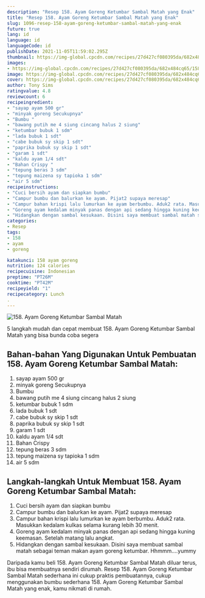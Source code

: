 ```yaml
---
description: "Resep 158. Ayam Goreng Ketumbar Sambal Matah yang Enak"
title: "Resep 158. Ayam Goreng Ketumbar Sambal Matah yang Enak"
slug: 1096-resep-158-ayam-goreng-ketumbar-sambal-matah-yang-enak
future: true
lang: id
language: id
languageCode: id
publishDate: 2021-11-05T11:59:02.295Z 
thumbnail: https://img-global.cpcdn.com/recipes/27d427cf080395da/682x484cq65/158-ayam-goreng-ketumbar-sambal-matah-foto-resep-utama.png
images:
- https://img-global.cpcdn.com/recipes/27d427cf080395da/682x484cq65/158-ayam-goreng-ketumbar-sambal-matah-foto-resep-utama.png
image: https://img-global.cpcdn.com/recipes/27d427cf080395da/682x484cq65/158-ayam-goreng-ketumbar-sambal-matah-foto-resep-utama.png
cover: https://img-global.cpcdn.com/recipes/27d427cf080395da/682x484cq65/158-ayam-goreng-ketumbar-sambal-matah-foto-resep-utama.png
author: Tony Sims
ratingvalue: 4.8
reviewcount: 6
recipeingredient:
- "sayap ayam 500 gr"
- "minyak goreng Secukupnya"
- "Bumbu "
- "bawang putih me 4 siung cincang halus 2 siung"
- "ketumbar bubuk 1 sdm"
- "lada bubuk 1 sdt"
- "cabe bubuk sy skip 1 sdt"
- "paprika bubuk sy skip 1 sdt"
- "garam 1 sdt"
- "kaldu ayam 1/4 sdt"
- "Bahan Crispy "
- "tepung beras 3 sdm"
- "tepung maizena sy tapioka 1 sdm"
- "air 5 sdm"
recipeinstructions:
- "Cuci bersih ayam dan siapkan bumbu"
- "Campur bumbu dan balurkan ke ayam. Pijat2 supaya meresap"
- "Campur bahan krispi lalu lumurkan ke ayam berbumbu. Aduk2 rata. Masukkan kedalam kulkas selama kurang lebih 30 menit."
- "Goreng ayam kedalam minyak panas dengan api sedang hingga kuning keemasan. Setelah matang lalu angkat."
- "Hidangkan dengan sambal kesukaan. Disini saya membuat sambal matah sebagai teman makan ayam goreng ketumbar. Hhmmm....yummy"
categories:
- Resep
tags:
- 158
- ayam
- goreng

katakunci: 158 ayam goreng 
nutrition: 124 calories
recipecuisine: Indonesian
preptime: "PT26M"
cooktime: "PT42M"
recipeyield: "1"
recipecategory: Lunch
. 
---
```



![158. Ayam Goreng Ketumbar Sambal Matah](https://img-global.cpcdn.com/recipes/27d427cf080395da/682x484cq65/158-ayam-goreng-ketumbar-sambal-matah-foto-resep-utama.png)

5 langkah mudah dan cepat membuat  158. Ayam Goreng Ketumbar Sambal Matah yang bisa bunda coba segera

<!--inarticleads1-->

## Bahan-bahan Yang Digunakan Untuk Pembuatan 158. Ayam Goreng Ketumbar Sambal Matah:

1. sayap ayam 500 gr
1. minyak goreng Secukupnya
1. Bumbu 
1. bawang putih me 4 siung cincang halus 2 siung
1. ketumbar bubuk 1 sdm
1. lada bubuk 1 sdt
1. cabe bubuk sy skip 1 sdt
1. paprika bubuk sy skip 1 sdt
1. garam 1 sdt
1. kaldu ayam 1/4 sdt
1. Bahan Crispy 
1. tepung beras 3 sdm
1. tepung maizena sy tapioka 1 sdm
1. air 5 sdm



<!--inarticleads2-->

## Langkah-langkah Untuk Membuat 158. Ayam Goreng Ketumbar Sambal Matah:

1. Cuci bersih ayam dan siapkan bumbu
1. Campur bumbu dan balurkan ke ayam. Pijat2 supaya meresap
1. Campur bahan krispi lalu lumurkan ke ayam berbumbu. Aduk2 rata. Masukkan kedalam kulkas selama kurang lebih 30 menit.
1. Goreng ayam kedalam minyak panas dengan api sedang hingga kuning keemasan. Setelah matang lalu angkat.
1. Hidangkan dengan sambal kesukaan. Disini saya membuat sambal matah sebagai teman makan ayam goreng ketumbar. Hhmmm....yummy




Daripada kamu beli  158. Ayam Goreng Ketumbar Sambal Matah  diluar terus, ibu  bisa membuatnya sendiri dirumah. Resep  158. Ayam Goreng Ketumbar Sambal Matah  sederhana ini cukup praktis pembuatannya, cukup menggunakan bumbu sederhana  158. Ayam Goreng Ketumbar Sambal Matah  yang enak, kamu nikmati di rumah.
